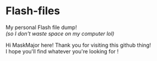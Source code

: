# Flash-files
My personal Flash file dump! \
*(so I don't waste space on my computer lol)*

Hi MaskMajor here! Thank you for visiting this github thing! \
I hope you'll find whatever you're looking for !
